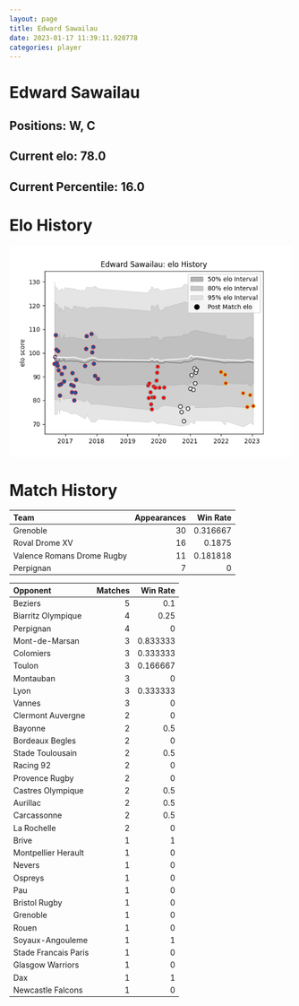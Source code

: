 ```yaml
---  
layout: page  
title: Edward Sawailau  
date: 2023-01-17 11:39:11.920778  
categories: player  
---
```

# Edward Sawailau

## Positions: W, C

## Current elo: 78.0

## Current Percentile: 16.0

# Elo History


![elo history](history_EdwardSawailau.png)
# Match History


| Team                       |   Appearances |   Win Rate |
|:---------------------------|--------------:|-----------:|
| Grenoble                   |            30 |   0.316667 |
| Roval Drome XV             |            16 |   0.1875   |
| Valence Romans Drome Rugby |            11 |   0.181818 |
| Perpignan                  |             7 |   0        |

| Opponent             |   Matches |   Win Rate |
|:---------------------|----------:|-----------:|
| Beziers              |         5 |   0.1      |
| Biarritz Olympique   |         4 |   0.25     |
| Perpignan            |         4 |   0        |
| Mont-de-Marsan       |         3 |   0.833333 |
| Colomiers            |         3 |   0.333333 |
| Toulon               |         3 |   0.166667 |
| Montauban            |         3 |   0        |
| Lyon                 |         3 |   0.333333 |
| Vannes               |         3 |   0        |
| Clermont Auvergne    |         2 |   0        |
| Bayonne              |         2 |   0.5      |
| Bordeaux Begles      |         2 |   0        |
| Stade Toulousain     |         2 |   0.5      |
| Racing 92            |         2 |   0        |
| Provence Rugby       |         2 |   0        |
| Castres Olympique    |         2 |   0.5      |
| Aurillac             |         2 |   0.5      |
| Carcassonne          |         2 |   0.5      |
| La Rochelle          |         2 |   0        |
| Brive                |         1 |   1        |
| Montpellier Herault  |         1 |   0        |
| Nevers               |         1 |   0        |
| Ospreys              |         1 |   0        |
| Pau                  |         1 |   0        |
| Bristol Rugby        |         1 |   0        |
| Grenoble             |         1 |   0        |
| Rouen                |         1 |   0        |
| Soyaux-Angouleme     |         1 |   1        |
| Stade Francais Paris |         1 |   0        |
| Glasgow Warriors     |         1 |   0        |
| Dax                  |         1 |   1        |
| Newcastle Falcons    |         1 |   0        |